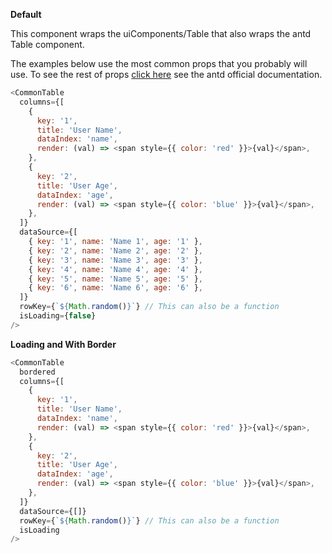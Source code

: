 **Default**

This component wraps the uiComponents/Table that also wraps the antd Table component.

The examples below use the most common props that you probably will use. To see the rest of props [click here](https://ant.design/components/table/) see the antd official documentation.

```js
<CommonTable
  columns={[
    {
      key: '1',
      title: 'User Name',
      dataIndex: 'name',
      render: (val) => <span style={{ color: 'red' }}>{val}</span>,
    },
    {
      key: '2',
      title: 'User Age',
      dataIndex: 'age',
      render: (val) => <span style={{ color: 'blue' }}>{val}</span>,
    },
  ]}
  dataSource={[
    { key: '1', name: 'Name 1', age: '1' },
    { key: '2', name: 'Name 2', age: '2' },
    { key: '3', name: 'Name 3', age: '3' },
    { key: '4', name: 'Name 4', age: '4' },
    { key: '5', name: 'Name 5', age: '5' },
    { key: '6', name: 'Name 6', age: '6' },
  ]}
  rowKey={`${Math.random()}`} // This can also be a function
  isLoading={false}
/>
```

**Loading and With Border**

```js
<CommonTable
  bordered
  columns={[
    {
      key: '1',
      title: 'User Name',
      dataIndex: 'name',
      render: (val) => <span style={{ color: 'red' }}>{val}</span>,
    },
    {
      key: '2',
      title: 'User Age',
      dataIndex: 'age',
      render: (val) => <span style={{ color: 'blue' }}>{val}</span>,
    },
  ]}
  dataSource={[]}
  rowKey={`${Math.random()}`} // This can also be a function
  isLoading
/>
```
